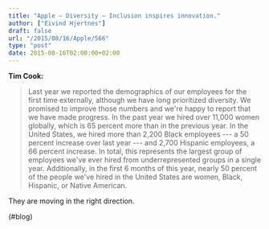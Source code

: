 ```yaml
---
title: "Apple – Diversity – Inclusion inspires innovation."
author: ["Eivind Hjertnes"]
draft: false
url: "/2015/08/16/Apple/566"
type: "post"
date: 2015-08-16T02:00:00+02:00
---
```


**Tim Cook:**

> Last year we reported the demographics of our employees for the first
> time externally, although we have long prioritized diversity. We
> promised to improve those numbers and we're happy to report that we
> have made progress. In the past year we hired over 11,000 women
> globally, which is 65 percent more than in the previous year. In the
> United States, we hired more than 2,200 Black employees --- a 50
> percent increase over last year --- and 2,700 Hispanic employees, a 66
> percent increase. In total, this represents the largest group of
> employees we've ever hired from underrepresented groups in a single
> year. Additionally, in the first 6 months of this year, nearly 50
> percent of the people we've hired in the United States are women,
> Black, Hispanic, or Native American.

They are moving in the right direction.

(#blog)
